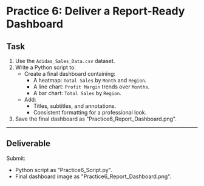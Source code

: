 # Practice 6: Deliver a Report-Ready Dashboard

## Task
1. Use the `Adidas_Sales_Data.csv` dataset.
2. Write a Python script to:
   - Create a final dashboard containing:
     - A heatmap: `Total Sales` by `Month` and `Region`.
     - A line chart: `Profit Margin` trends over `Months`.
     - A bar chart: `Total Sales` by `Region`.
   - Add:
     - Titles, subtitles, and annotations.
     - Consistent formatting for a professional look.
3. Save the final dashboard as "Practice6_Report_Dashboard.png".

---

## Deliverable
Submit:
- Python script as "Practice6_Script.py".
- Final dashboard image as "Practice6_Report_Dashboard.png".

